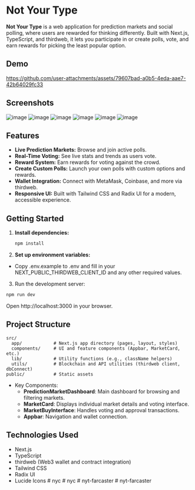 # Not Your Type

**Not Your Type** is a web application for prediction markets and social polling, where users are rewarded for thinking differently. Built with Next.js, TypeScript, and thirdweb, it lets you participate in or create polls, vote, and earn rewards for picking the least popular option.
## Demo 



https://github.com/user-attachments/assets/79607bad-a0b5-4eda-aae7-42b64029fc33




## Screenshots
![image](https://github.com/user-attachments/assets/21224168-3aff-4629-8334-fdf1c78a4942)
![image](https://github.com/user-attachments/assets/53b717c5-739b-4d0f-b132-9e31e6ba892c)
![image](https://github.com/user-attachments/assets/86197679-bb67-4d31-9621-223a83f0367b)
![image](https://github.com/user-attachments/assets/f84e8591-6e3b-4180-b592-a834a491ee40)
![image](https://github.com/user-attachments/assets/baa0d1c5-a14f-468d-831f-bfee778093d6)
![image](https://github.com/user-attachments/assets/151fbc45-fc6a-4d8d-ae60-08dbbcfece7e)


## Features

- **Live Prediction Markets:** Browse and join active polls.
- **Real-Time Voting:** See live stats and trends as users vote.
- **Reward System:** Earn rewards for voting against the crowd.
- **Create Custom Polls:** Launch your own polls with custom options and rewards.
- **Wallet Integration:** Connect with MetaMask, Coinbase, and more via thirdweb.
- **Responsive UI:** Built with Tailwind CSS and Radix UI for a modern, accessible experience.

## Getting Started

1. **Install dependencies:**
   ```sh
   npm install
   ```
2. **Set up environment variables:**

- Copy .env.example to .env and fill in your NEXT_PUBLIC_THIRDWEB_CLIENT_ID and any other required values.

3. Run the development server:

```bash
npm run dev
```

Open http://localhost:3000 in your browser.

## Project Structure

```
src/
  app/            # Next.js app directory (pages, layout, styles)
  components/     # UI and feature components (Appbar, MarketCard, etc.)
  lib/            # Utility functions (e.g., className helpers)
  utils/          # Blockchain and API utilities (thirdweb client, dbConnect)
public/           # Static assets
```

- Key Components:
  - **PredictionMarketDashboard**: Main dashboard for browsing and filtering markets.
  - **MarketCard**: Displays individual market details and voting interface.
  - **MarketBuyInterface**: Handles voting and approval transactions.
  - **Appbar**: Navigation and wallet connection.

## Technologies Used

- Next.js
- TypeScript
- thirdweb (Web3 wallet and contract integration)
- Tailwind CSS
- Radix UI
- Lucide Icons
#   n y c  
 #   n y c  
 #   n y t - f a r c a s t e r  
 #   n y t - f a r c a s t e r  
 